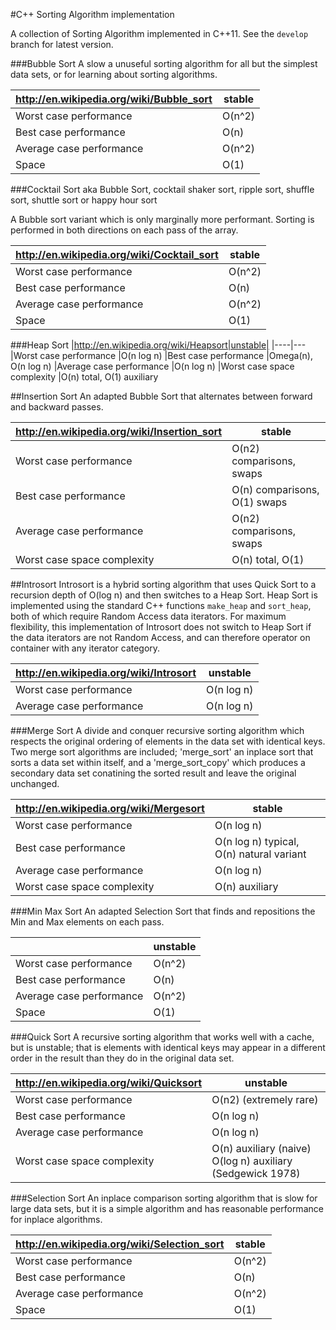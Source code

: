 #C++ Sorting Algorithm implementation

A collection of Sorting Algorithm implemented in C++11. See the `develop` branch for latest version.



###Bubble Sort
A slow a unuseful sorting algorithm for all but the simplest data sets, or for learning about sorting algorithms.

|http://en.wikipedia.org/wiki/Bubble_sort|stable|
|----|---
|Worst case performance              |O(n^2)
|Best case performance               |O(n)
|Average case performance            |O(n^2)
|Space                               |O(1)

###Cocktail Sort
aka Bubble Sort, cocktail shaker sort, ripple sort, shuffle sort, shuttle sort or happy hour sort

A Bubble sort variant which is only marginally more performant. Sorting is performed in both directions on each pass of the array.

|http://en.wikipedia.org/wiki/Cocktail_sort|stable|
|----|---
|Worst case performance              |O(n^2)
|Best case performance               |O(n)
|Average case performance            |O(n^2)
|Space                               |O(1)


###Heap Sort
|http://en.wikipedia.org/wiki/Heapsort|unstable|
|----|---
|Worst case performance              |O(n log n)
|Best case performance               |Omega(n), O(n log n)
|Average case performance            |O(n log n)
|Worst case space complexity         |O(n) total, O(1) auxiliary

##Insertion Sort
An adapted Bubble Sort that alternates between forward and backward passes.

|http://en.wikipedia.org/wiki/Insertion_sort|stable|
|----|---|
|Worst case performance              |O(n2) comparisons, swaps|
|Best case performance               |O(n) comparisons, O(1) swaps|
|Average case performance            |O(n2) comparisons, swaps|
|Worst case space complexity         |O(n) total, O(1)|

##Introsort
Introsort is a hybrid sorting algorithm that uses Quick Sort to a recursion depth of O(log n) and then switches to a Heap Sort. Heap Sort is implemented using the standard C++ functions `make_heap` and `sort_heap`, both of which require Random Access data iterators. For maximum flexibility, this implementation of Introsort does not switch to Heap Sort if the data iterators are not Random Access, and can therefore operator on container with any iterator category.

|http://en.wikipedia.org/wiki/Introsort|unstable|
|----|---|
|Worst case performance              |O(n log n)|
|Average case performance            |O(n log n)|

###Merge Sort
A divide and conquer recursive sorting algorithm which respects the original ordering of elements in the data set with identical keys. Two merge sort algorithms are included; 'merge_sort' an inplace sort that sorts a data set within itself, and a 'merge_sort_copy' which produces a secondary data set conatining the sorted result and leave the original unchanged.

|http://en.wikipedia.org/wiki/Mergesort|stable|
|----|---
|Worst case performance              |O(n log n)
|Best case performance               |O(n log n) typical, O(n) natural variant
|Average case performance            |O(n log n)
|Worst case space complexity         |O(n) auxiliary

###Min Max Sort
An adapted Selection Sort that finds and repositions the Min and Max elements on each pass.

||unstable|
|----|---
|Worst case performance              |O(n^2)
|Best case performance               |O(n)
|Average case performance            |O(n^2)
|Space                               |O(1)

###Quick Sort
A recursive sorting algorithm that works well with a cache, but is unstable; that is elements with identical keys may appear in a different order in the result than they do in the original data set.

|http://en.wikipedia.org/wiki/Quicksort|unstable|
|----|---
|Worst case performance              |O(n2) (extremely rare)
|Best case performance               |O(n log n)
|Average case performance            |O(n log n)
|Worst case space complexity         |O(n) auxiliary (naive) O(log n) auxiliary (Sedgewick 1978)

###Selection Sort
An inplace comparison sorting algorithm that is slow for large data sets, but it is a simple algorithm and has reasonable performance for inplace algorithms.

|http://en.wikipedia.org/wiki/Selection_sort|stable|
|----|---
|Worst case performance              |O(n^2)
|Best case performance               |O(n)
|Average case performance            |O(n^2)
|Space                               |O(1)
